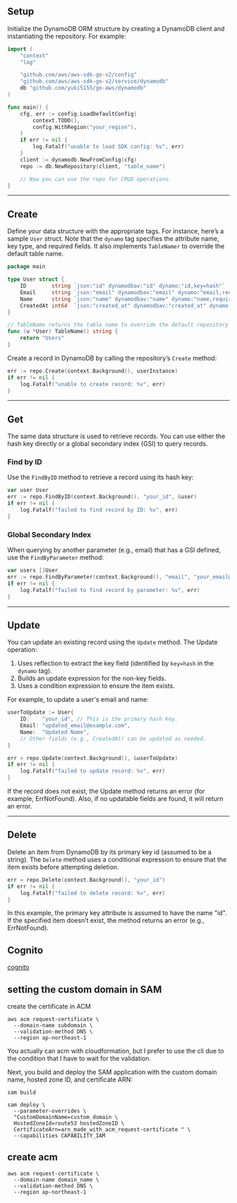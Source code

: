 ## Setup

Initialize the DynamoDB ORM structure by creating a DynamoDB client and instantiating the repository. For example:

```go
import (
    "context"
    "log"

    "github.com/aws/aws-sdk-go-v2/config"
    "github.com/aws/aws-sdk-go-v2/service/dynamodb"
    db "github.com/yuki5155/go-aws/dynamodb"
)

func main() {
    cfg, err := config.LoadDefaultConfig(
        context.TODO(),
        config.WithRegion("your_region"),
    )
    if err != nil {
        log.Fatalf("unable to load SDK config: %v", err)
    }
    client := dynamodb.NewFromConfig(cfg)
    repo := db.NewRepository(client, "table_name")

    // Now you can use the repo for CRUD operations.
}
```

---

## Create

Define your data structure with the appropriate tags. For instance, here’s a sample `User` struct. Note that the `dynamo` tag specifies the attribute name, key type, and required fields. It also implements `TableNamer` to override the default table name.

```go
package main

type User struct {
    ID        string `json:"id" dynamodbav:"id" dynamo:"id,key=hash"`
    Email     string `json:"email" dynamodbav:"email" dynamo:"email,required,index=email-index"`
    Name      string `json:"name" dynamodbav:"name" dynamo:"name,required"`
    CreatedAt int64  `json:"created_at" dynamodbav:"created_at" dynamo:"created_at"`
}

// TableName returns the table name to override the default repository table name.
func (u *User) TableName() string {
    return "Users"
}
```

Create a record in DynamoDB by calling the repository’s `Create` method:

```go
err := repo.Create(context.Background(), userInstance)
if err != nil {
    log.Fatalf("unable to create record: %v", err)
}
```

---

## Get

The same data structure is used to retrieve records. You can use either the hash key directly or a global secondary index (GSI) to query records.

### Find by ID

Use the `FindByID` method to retrieve a record using its hash key:

```go
var user User
err := repo.FindByID(context.Background(), "your_id", &user)
if err != nil {
    log.Fatalf("failed to find record by ID: %v", err)
}
```

### Global Secondary Index

When querying by another parameter (e.g., email) that has a GSI defined, use the `FindByParameter` method:

```go
var users []User
err := repo.FindByParameter(context.Background(), "email", "your_email@example.com", &users)
if err != nil {
    log.Fatalf("failed to find record by parameter: %v", err)
}
```

---

## Update

You can update an existing record using the `Update` method. The Update operation:
1. Uses reflection to extract the key field (identified by `key=hash` in the `dynamo` tag).
2. Builds an update expression for the non-key fields.
3. Uses a condition expression to ensure the item exists.

For example, to update a user's email and name:

```go
userToUpdate := User{
    ID:    "your_id", // This is the primary hash key.
    Email: "updated_email@example.com",
    Name:  "Updated Name",
    // Other fields (e.g., CreatedAt) can be updated as needed.
}

err = repo.Update(context.Background(), &userToUpdate)
if err != nil {
    log.Fatalf("failed to update record: %v", err)
}
```

If the record does not exist, the Update method returns an error (for example, ErrNotFound). Also, if no updatable fields are found, it will return an error.

---

## Delete

Delete an item from DynamoDB by its primary key id (assumed to be a string). The `Delete` method uses a conditional expression to ensure that the item exists before attempting deletion.

```go
err = repo.Delete(context.Background(), "your_id")
if err != nil {
    log.Fatalf("failed to delete record: %v", err)
}
```

In this example, the primary key attribute is assumed to have the name "id". If the specified item doesn’t exist, the method returns an error (e.g., ErrNotFound).


## Cognito
[cognito](doc/cognito.md)


## setting the custom domain in SAM

create the certificate in ACM

```
aws acm request-certificate \
  --domain-name subdomain \
  --validation-method DNS \
  --region ap-northeast-1
```

You actually can acm with cloudformation, but I prefer to use the cli due to the condition that I have to wait for the validation.

Next, you build and deploy the SAM application with the custom domain name, hosted zone ID, and certificate ARN:

```
sam build
```

```
sam deploy \
  --parameter-overrides \
  "CustomDomainName=custom_domain \
  HostedZoneId=route53 hostedZoneID \
  CertificateArn=arn_made_with_acm_request-certificate " \
  --capabilities CAPABILITY_IAM
```

## create acm
```
aws acm request-certificate \
  --domain-name domain_name \
  --validation-method DNS \
  --region ap-northeast-1
```